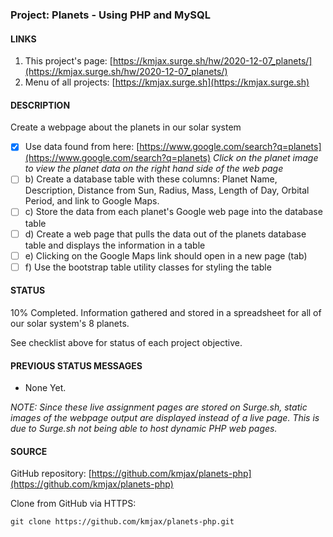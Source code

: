 ### Project: Planets - Using PHP and MySQL

#### LINKS

1. This project's page: [https://kmjax.surge.sh/hw/2020-12-07_planets/](https://kmjax.surge.sh/hw/2020-12-07_planets/)
1. Menu of all projects: [https://kmjax.surge.sh](https://kmjax.surge.sh)

#### DESCRIPTION

Create a webpage about the planets in our solar system

- [x] Use data found from here: [https://www.google.com/search?q=planets](https://www.google.com/search?q=planets) _Click on the planet image to view the planet data on the right hand side of the web page_
- [ ] b) Create a database table with these columns: Planet Name, Description, Distance from Sun, Radius, Mass, Length of Day, Orbital Period, and link to Google Maps.
- [ ] c) Store the data from each planet's Google web page into the database table
- [ ] d) Create a web page that pulls the data out of the planets database table and displays the information in a table
- [ ] e) Clicking on the Google Maps link should open in a new page (tab)
- [ ] f) Use the bootstrap table utility classes for styling the table

#### STATUS

10% Completed. Information gathered and stored in a spreadsheet for all of our solar system's 8 planets.

See checklist above for status of each project objective. 


#### PREVIOUS STATUS MESSAGES

- None Yet.

_NOTE: Since these live assignment pages are stored on Surge.sh, static images of the webpage output are displayed instead of a live page. This is due to Surge.sh not being able to host dynamic PHP web pages._

#### SOURCE

GitHub repository: [https://github.com/kmjax/planets-php](https://github.com/kmjax/planets-php)

Clone from GitHub via HTTPS:

`git clone https://github.com/kmjax/planets-php.git`
